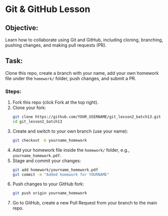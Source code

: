 # Git & GitHub Lesson

## Objective:
Learn how to collaborate using Git and GitHub, including cloning, branching, pushing changes, and making pull requests (PR).

## Task:
Clone this repo, create a branch with your name, add your own homework file under the `homework/` folder, push changes, and submit a PR.

### Steps:

1. Fork this repo (click Fork at the top right).
2. Clone your fork:
    ```bash
    git clone https://github.com/YOUR_USERNAME/git_lesson2_batch13.git
    cd git_lesson2_batch13
    ```
3. Create and switch to your own branch (use your name):
    ```bash
    git checkout -b yourname_homework
    ```
4. Add your homework file inside the `homework/` folder, e.g., `yourname_homework.pdf`.
5. Stage and commit your changes:
    ```bash
    git add homework/yourname_homework.pdf
    git commit -m "Added homework for YOURNAME"
    ```
6. Push changes to your GitHub fork:
    ```bash
    git push origin yourname_homework
    ```
7. Go to GitHub, create a new Pull Request from your branch to the main repo.
